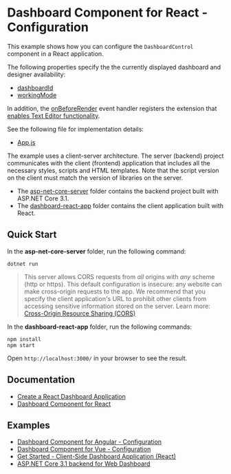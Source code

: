 # Dashboard Component for React - Configuration

This example shows how you can configure the `DashboardControl` component in a React application.

The following properties specify the the currently displayed dashboard and designer availability:

- [dashboardId](https://docs.devexpress.com/Dashboard/js-DevExpress.Dashboard.DashboardControlOptions?v=20.2#js_devexpress_dashboard_dashboardcontroloptions_dashboardid)
- [workingMode](https://docs.devexpress.com/Dashboard/js-DevExpress.Dashboard.DashboardControlOptions?v=20.2#js_devexpress_dashboard_dashboardcontroloptions_workingmode)

In addition, the [onBeforeRender](https://docs.devexpress.com/Dashboard/js-DevExpress.Dashboard.DashboardControlOptions?v=20.2#js_devexpress_dashboard_dashboardcontroloptions_onbeforerender) event handler registers the extension that [enables Text Editor functionality](https://docs.devexpress.com/Dashboard/401572/web-dashboard/create-dashboards-on-the-web/designing-dashboard-items/text-box/enable-text-editor-functionality).

See the following file for implementation details:

- [App.js](./dashboard-react-app/src/App.js)

The example uses a client-server architecture. The server (backend) project communicates with the client (frontend) application that includes all the necessary styles, scripts and HTML templates. Note that the script version on the client must match the version of libraries on the server.

- The [asp-net-core-server](asp-net-core-server) folder contains the backend project built with ASP.NET Core 3.1.
- The [dashboard-react-app](dashboard-react-app) folder contains the client application built with React.

## Quick Start

In the **asp-net-core-server** folder, run the following command:

```
dotnet run
```
> This server allows CORS requests from _all_ origins with _any_ scheme (http or https). This default configuration is insecure: any website can make cross-origin requests to the app. We recommend that you specify the client application's URL to prohibit other clients from accessing sensitive information stored on the server. Learn more: [Cross-Origin Resource Sharing (CORS)](https://docs.devexpress.com/Dashboard/400709)

In the **dashboard-react-app** folder, run the following commands:

```
npm install
npm start
```

Open ```http://localhost:3000/``` in your browser to see the result.

## Documentation

- [Create a React Dashboard Application](https://docs.devexpress.com/Dashboard/402336/get-started/build-web-dashboard-applications/create-a-react-dashboard-application?v=20.2)
- [Dashboard Component for React](https://docs.devexpress.com/Dashboard/401977/web-dashboard/dashboard-component-for-react?v=20.2)

## Examples

- [Dashboard Component for Angular - Configuration](https://github.com/DevExpress-Examples/dashboard-angular-example)
- [Dashboard Component for Vue - Configuration](https://github.com/DevExpress-Examples/dashboard-vue-example)
- [Get Started - Client-Side Dashboard Application (React)](https://github.com/DevExpress-Examples/dashboard-react-app)
- [ASP.NET Core 3.1 backend for Web Dashboard](https://github.com/DevExpress-Examples/asp-net-core-dashboard-backend)
